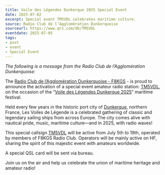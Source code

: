 ```yaml
---
title: Voile des Légendes Dunkerque 2025 Special Event
date: 2025-07-02
excerpt: Special event TM5VDL celebrates maritime culture.
source: Radio Club de l’Agglomération Dunkerquoise
sourceurl: https://www.qrz.com/db/TM5VDL
eventdate: 2025-07-05
tags:
- post
- event
- Special Event
---
```

*The following is a message from the Radio Club de l’Agglomération Dunkerquoise:*

The [Radio Club de l’Agglomération Dunkerquoise - F8KGS](https://www.facebook.com/groups/f8kgs.org/) - is proud to announce the activation of a special event amateur radio station: [TM5VDL](https://www.qrz.com/db/TM5VDL), on the occasion of the “[Voile des Légendes Dunkerque 2025](https://voilesdelegende.fr/)” maritime festival.

Held every few years in the historic port city of [Dunkerque](https://en.wikipedia.org/wiki/Dunkirk), northern France, Les Voiles de Légende is a celebrated gathering of classic and legendary sailing ships from across Europe. The city comes alive with nautical pride, music, maritime culture—and in 2025, with radio waves!

This special callsign [TM5VDL](https://www.qrz.com/db/TM5VDL) will be active from July 5th to 19th, operated by members of F8KGS Radio Club. Operators will be mainly active on HF, sharing the spirit of this majestic event with amateurs worldwide.

A special QSL card will be sent via bureau.

Join us on the air and help us celebrate the union of maritime heritage and amateur radio!